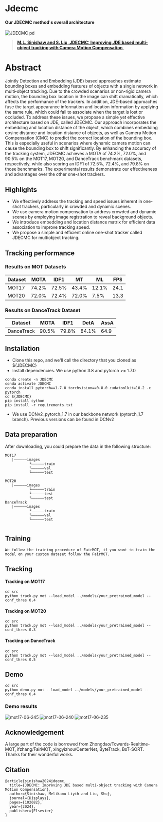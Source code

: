 # Jdecmc

#### Our JDECMC method's overall architecture
![JDECMC pd](https://github.com/Melikamuliyih/jdecmc/assets/57220094/55104928-9689-4e90-a560-d0f756d9fcee)

> [**M.L. Sinishaw and S. Liu, JDECMC: Improving JDE based multi-object
tracking with Camera Motion Compensation**](https://doi.org/10.1016/j.displa.2024.102682.),
# Abstract 
Jointly Detection and Embedding (JDE) based approaches estimate bounding boxes and
embedding features of objects with a single network in multi-object tracking. Due to
the crowded scenarios or non-rigid camera motion, the bounding box location in the
image can shift dramatically, which affects the performance of the trackers. In addition,
JDE-based approaches fuse the target appearance information and location information
by applying the same rule, which could fail to associate when the target is lost or occluded.
To address these issues, we propose a simple yet effective architecture based
on JDE, called JDECMC. Our approach incorporates the embedding and location distance
of the object, which combines embedding cosine distance and location distance
of objects, as well as Camera Motion Compensation (CMC) to predict the correct location
of the bounding box. This is especially useful in scenarios where dynamic camera
motion can cause the bounding box to shift significantly. By enhancing the accuracy of
the tracking system, JDECMC achieves a MOTA of 74.2%, 72.0%, and 90.5% on the
MOT17, MOT20, and DanceTrack benchmark datasets, respectively, while also scoring
an IDF1 of 72.5%, 72.4%, and 79.8% on those benchmarks. The experimental results
demonstrate our effectiveness and advantages over the other one-shot trackers.

## Highlights
* We effectively address the tracking and speed issues inherent in one-shot trackers,
particularly in crowded and dynamic scenes.
* We use camera motion compensation to address crowded and dynamic scenes by
employing image registration to reveal background objects.
* We introduce embedding and location distance matrix for efficient data association to
improve tracking speed.
* We propose a simple and efficient online one-shot tracker called JDECMC for multiobject
tracking.

## Tracking performance
### Results on MOT Datasets
| Dataset    |  MOTA | IDF1  | MT | ML | FPS |
|--------------|-----------|-------|----------|----------|--------|
|MOT17       | 74.2% | 72.5% | 43.4% | 12.1% | 24.1 |
|MOT20       | 72.0% | 72.4% |72.0% | 7.5% | 13.3 |

### Results on DanceTrack Dataset
| Dataset    |  MOTA | IDF1  | DetA |AssA |
|--------------|-----------|-------|----------|----------|
|DanceTrack  | 90.5% | 79.8% |84.1% | 64.9 |

## Installation
* Clone this repo, and we'll call the directory that you cloned as ${JDECMC}
* Install dependencies. We use python 3.8 and pytorch >= 1.7.0

```
conda create -n JDECMC
conda activate JDECMC
conda install pytorch==1.7.0 torchvision==0.8.0 cudatoolkit=10.2 -c pytorch
cd ${JDECMC}
pip install cython
pip install -r requirements.txt
```
* We use DCNv2_pytorch_1.7 in our backbone network (pytorch_1.7 branch). Previous versions can be found in DCNv2
## Data preparation
After downloading, you could prepare the data in the following structure:
```
MOT17
   |——————images
           └——————train
           └——————val
           └——————test
   
MOT20
   |——————images
           └——————train
           └——————test
           └——————test
DanceTrack
   |——————images
           └——————train
           └——————val
           └——————test
   
```
## Training

```
We follow the training procedure of FairMOT, if you want to train the model on your custom dataset follow the FairMOT.
```

## Tracking
#### Tracking on MOT17
```
cd src
python track.py mot --load_model ../models/your_pretrained_model --conf_thres 0.4
```
#### Tracking on MOT20
```
cd src
python track.py mot --load_model ../models/your_pretrained_model --conf_thres 0.3
```
#### Tracking on DanceTrack
```
cd src
python track.py mot --load_model ../models/your_pretrained_model --conf_thres 0.5
```

## Demo
```
cd src
python demo.py mot --load_model ../models/your_pretrained_model --conf_thres 0.4
```

### Demo results
![mot17-06-245](https://github.com/Melikamuliyih/JDECMC/assets/57220094/a688908e-9a4c-4708-af05-06a23f1fa45b)
![mot17-06-240](https://github.com/Melikamuliyih/JDECMC/assets/57220094/2e4693a7-fc3a-429b-bd36-0513ccf77d24)
![mot17-06-235](https://github.com/Melikamuliyih/JDECMC/assets/57220094/9f35b654-ceb3-4adb-ad29-1fc2f088b010)


## Acknowledgement
A large part of the code is borrowed from Zhongdao/Towards-Realtime-MOT, ifzhang/FairMOT, xingyizhou/CenterNet, ByteTrack, BoT-SORT. Thanks for their wonderful works.
## Citation
```
@article{sinishaw2024jdecmc,
  title={JDECMC: Improving JDE based multi-object tracking with Camera Motion Compensation},
  author={Sinishaw, Melikamu Liyih and Liu, Shu},
  journal={Displays},
  pages={102682},
  year={2024},
  publisher={Elsevier}
}
```
